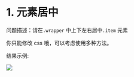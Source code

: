 # 1. 元素居中

问题描述：请在`.wrapper` 中上下左右居中`.item` 元素

你只能修改 css 哦，可以考虑使用多种方法。

结果示例:

![](/questions/q1/result.png)
